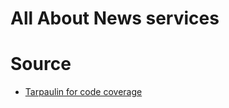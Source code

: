 # All About News services

# Source

- [Tarpaulin for code coverage](https://github.com/xd009642/tarpaulin)
